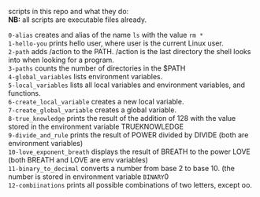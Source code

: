 scripts in this repo and what they do: <br>
**NB:** all scripts are executable files already. 

`0-alias` creates and alias of the name `ls` with the value `rm *` <br>
`1-hello-you` prints hello user, where user is the current Linux user.<br>
`2-path` adds  /action to the PATH. /action is the last directory the shell looks into when looking for a program.<br>
`3-paths` counts the number of directories in the $PATH<br>
`4-global_variables` lists environment variables.<br>
`5-local_variables` lists all local variables and environment variables, and functions.<br>
`6-create_local_variable` creates a new local variable.<br>
`7-create_global_variable` creates a global variable.<br>
`8-true_knowledge` prints the result of the addition of 128 with the value stored in the environment variable TRUEKNOWLEDGE<br>
`9-divide_and_rule` prints the result of POWER divided by DIVIDE (both are environment variables)<br>
`10-love_exponent_breath` displays the result of BREATH to the power LOVE (both BREATH and LOVE are env variables) <br>
`11-binary_to_decimal` converts a number from base 2 to base 10. (the number is stored in environment variable `BINARY`0 </br>
`12-combiinations` prints all possible combinations of two letters, except oo. <br>
